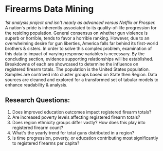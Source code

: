 # Firearms Data Mining
*1st analysis project and isn't nearly as advanced versus Netflix or Prosper.*
A nation's pride is inherently associated to its quality-of-life progression for the residing population. General consensus on whether gun violence is superb or horrible, tends to favor a horrible ranking. However, due to an overwhelming desire for gun liberties, America falls far behind its first-world brothers & sisters. In order to solve this complex problem, examination of this data to impact of varying response variables is necessary. By the concluding section, evidence supporting relationships will be established. Breakdowns of each are showcased to determine the influence on registered firearm totals. The population is the United States population. Samples are contrived into cluster groups based on State then Region. Data sources are cleaned and explored for a transformed set of tabular models to enhance readability & analysis.

## Research Questions:
1. Does improved education outcomes impact registered firearm totals?
2. Are increased poverty levels affecting registered firearm totals?
3. Does region ethnicity groups differ vastly? How does this play into registered firearm count?
4. What's the yearly trend for total guns distributed in a region?
5. Is time progression, poverty, or education contributing most significantly to registered firearms per capita?
